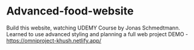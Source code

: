 # Advanced-food-website
Build this website, watching UDEMY Course by Jonas Schmedtmann.
Learned to use advanced styling and planning a full web project
DEMO - https://omniproject-khush.netlify.app/
